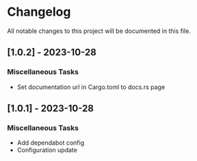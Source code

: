 # Changelog

All notable changes to this project will be documented in this file.

## [1.0.2] - 2023-10-28

### Miscellaneous Tasks

- Set documentation url in Cargo.toml to docs.rs page

<!-- generated by git-cliff -->
## [1.0.1] - 2023-10-28

### Miscellaneous Tasks

- Add dependabot config
- Configuration update

<!-- generated by git-cliff -->
